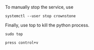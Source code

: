 To manually stop the service, use
```
systemctl --user stop crownstone
```

Finally, use top to kill the python process.

```
sudo top

press control+v
```